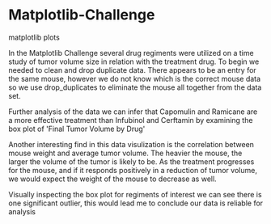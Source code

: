 # Matplotlib-Challenge
matplotlib plots

In the Matplotlib Challenge several drug regiments were utilized on a time study of tumor volume size in relation with the treatment drug. To begin we needed to clean and drop duplicate data. There appears to be an entry for the same mouse, however we do not know which is the correct mouse data so we use drop_duplicates to eliminate the mouse all together from the data set. 

Further analysis of the data we can infer that Capomulin and Ramicane are a more effective treatment than Infubinol and Cerftamin by examining the box plot of 'Final Tumor Volume by Drug'

Another interesting find in this data visulization is the correlation between mouse weight and average tumor volume. The heavier the mouse, the larger the volume of the tumor is likely to be. As the treatment progresses for the mouse, and if it responds positively in a reduction of tumor volume, we would expect the weight of the mouse to decrease as well.

Visually inspecting the box plot for regiments of interest we can see there is one significant outlier, this would lead me to conclude our data is reliable for analysis
